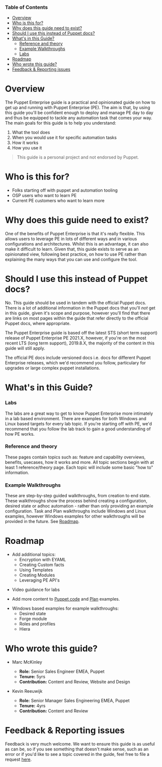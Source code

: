 <div class="tocoutline">

### Table of Contents

<div class="toc">

- [Overview](#overview)
- [Who is this for?](#who-is-this-for)
- [Why does this guide need to exist?](#why-does-this-guide-need-to-exist)
- [Should I use this instead of Puppet docs?](#should-i-use-this-instead-of-puppet-docs)
- [What's in this Guide?](#whats-in-this-guide)
    - [Reference and theory](#reference-and-theory)
    - [Example Walkthroughs](#example-walkthroughs)
    - [Labs](#labs)
- [Roadmap](#roadmap)
- [Who wrote this guide?](#who-wrote-this-guide)
- [Feedback & Reporting issues](#feedback--reporting-issues)

</div>

</div>

# Overview<a href="#overview" aria-hidden="true"></a>
The Puppet Enterprise guide is a practical and opinionated guide on how to get up and running with Puppet Enterprise (PE). The aim is that, by using this guide you'll be confident enough to deploy and manage PE day to day and thus be equipped to tackle any automation task that comes your way. The main goals for this guide is to help you understand:

1. What the tool does
2. When you would use it for specific automation tasks
3. How it works
4. How you use it 

> This guide is a personal project and not endorsed by Puppet.

# Who is this for?<a href="#who-is-this-for" aria-hidden="true"></a>

* Folks starting off with puppet and automation tooling
* OSP users who want to learn PE
* Current PE customers who want to learn more

# Why does this guide need to exist?<a href="#why-does-this-guide-need-to-exist" aria-hidden="true"></a>

One of the benefits of Puppet Enterprise is that it's really flexible. This allows users to leverage PE in lots of different ways and in various configurations and architectures. Whilst this is an advantage, it can also make it difficult to learn. Given that, this guide exists to serve as an opinionated view, following best practice, on how to use PE rather than explaining the many ways that you can use and configure the tool. 

# Should I use this instead of Puppet docs?<a href="#should-i-use-this-instead-of-puppet-docs" aria-hidden="true"></a>

No. This guide should be used in tandem with the official Puppet docs. There is a lot of additional information in the Puppet docs that you'll _not_ get in this guide, given it's scope and purpose, however you'll find that there are links on most pages within the guide that refer directly to the official Puppet docs, where appropriate.

The Puppet Enterprise guide is based off the latest STS (short term support) release of Puppet Enterprise PE 2021.X, however, if you're on the most recent LTS (long term support), 2019.8.X, the majority of the content in this guide will still apply. 

The official PE docs include versioned docs i.e. docs for different Puppet Enterprise releases, which we'd recommend you follow, particulary for upgrades or large complex puppet installations.


# What's in this Guide?<a href="#whats-in-this-guide" aria-hidden="true"></a>

### Labs<a href="#labs" aria-hidden="true"></a>
The labs are a great way to get to know Puppet Enterprise more intimately in a lab based environment. There are examples for both Windows and Linux based targets for every lab topic. If you're starting off with PE, we'd recommend that you follow the lab track to gain a good understanding of how PE works.

### Reference and theory<a href="#reference-and-theory" aria-hidden="true"></a>
 
These pages contain topics such as: feature and capability overviews, benefits, usecases, how it works and more. All topic sections begin with at least 1 reference/theory page. Each topic will include some basic "how to" information.

### Example Walkthroughs<a href="#example-walkthroughs" aria-hidden="true"></a>
These are step-by-step guided walkthroughs, from creation to end state. These walkthroughs show the process behind creating a configuration, desired state or adhoc automation - rather than only providing an example configuration. Task and Plan walkthroughs include Windows and Linux examples, however Windows examples for other walkthroughs will be provided in the future. See [Roadmap](#roadmap).


# Roadmap<a href="#roadmap" aria-hidden="true"></a>

* Add additional topics:
  * Encryption with EYAML
  * Creating Custom facts
  * Using Templates
  * Creating Modules
  * Leveraging PE API's


- Video guidance for labs 

* Add more content to <a href="https://github.com/kinners00/puppet-examples/tree/production/examples/puppet-code" target="_blank">Puppet code</a> and <a href="https://github.com/kinners00/puppet-examples/tree/production/examples/plans" target="_blank">Plan</a> examples.

- Windows based examples for example walkthroughs:
    - Desired state
    - Forge module
    - Roles and profiles
    - Hiera 





# Who wrote this guide?<a href="#who-wrote-this-guide" aria-hidden="true"></a>

* Marc McKinley
  - **Role:** Senior Sales Engineer EMEA, Puppet
  - **Tenure:** 5yrs 
  - **Contribution:** Content and Review, Website and Design


* Kevin Reeuwijk
  - **Role:** Senior Manager Sales Engineering EMEA, Puppet
  - **Tenure:** 4yrs 
  - **Contribution:** Content and Review


# Feedback & Reporting issues<a href="#feedback--reporting-issues" aria-hidden="true"></a>
Feedback is very much welcome. We want to ensure this guide is as useful as can be, so if you see something that doesn't make sense, such as an error or if you'd like to see a topic covered in the guide, feel free to file a request <a href="https://github.com/kinners00/puppet-enterprise-guide/issues" target="_blank">here</a>.

